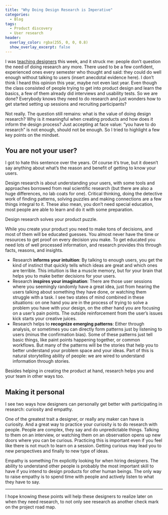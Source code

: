 ```yaml
---
title: "Why Doing Design Research is Imperative"
categories:
  - Blog
tags:
  - Product discovery
  - User research
header:
  overlay_color: rgba(255, 0, 0, 0.8)
  show_overlay_excerpt: false
---
```


I was [teaching designers](http://momeid.mome.hu/) this week, and it struck me: people don’t question the need of doing research any more. There used to be a few confident, experienced ones every semester who thought and said: they could do well enough without talking to users (insert anecdotal evidence here). I don’t think I heard this opinion this year, maybe not even last year. Even though the class consisted of people trying to get into product design and learn the basics, a few of them already did interviews and usability tests. So we are done? Everybody knows they need to do research and just wonders how to get started setting up sessions and recruiting participants?

Not really. The question still remains: what is the value of doing design research? Why is it meaningful when creating products and how does it inform the design process? Just accepting at face value: “you have to do research” is not enough, should not be enough. So I tried to highlight a few key points on the mindset.

## You are not your user?

I got to hate this sentence over the years. Of course it’s true, but it doesn’t say anything about what’s the reason and benefit of getting to know your users.

Design research is about understanding your users, with some tools and approaches borrowed from real scientific research (but there are also a huge differences, no lab coats for one). Critical thinking, doing the detective work of finding patterns, solving puzzles and making connections are a few things integral to it. These also mean, you don’t need special education, most people are able to learn and do it with some preparation.

Design research solves your product puzzle.

While you create your product you need to make tons of decisions, and most of them will be educated guesses. You almost never have the time or resources to get proof on every decision you make. To get educated you need lots of well processed information, and research provides this through facts, reasons, and insights.

- Research **informs your intuition**: By talking to enough users, you get the kind of instinct that quickly tells which ideas are great and which ones are terrible. This intuition is like a muscle memory, but for your brain that helps you to make better decisions for your users.
- Research **inspires your imagination**: There are those user sessions where you seemingly randomly have a great idea, just from hearing the users talking about something they have done, or watching them struggle with a task. I see two states of mind combined in these situations: on one hand you are in the process of trying to solve a problem you have with your design, on the other hand you are focusing on a user’s pain points. The outside reinforcement from the user’s issues kick starts your creative juices.
- Research helps to **recognize emerging patterns**: Either through analysis, or sometimes you can directly form patterns just by listening to users (minus the confirmation bias). Some of these patterns just tell basic things, like paint points happening together, or common workflows. But many of the patterns will be the stories that help you to better understand your problem space and your ideas. Part of this is natural storytelling ability of people: we are wired to understand information through stories.

Besides helping in creating the product at hand, research helps you and your team in other ways too.

## Making it personal

I see two ways how designers can personally get better with participating in research: curiosity and empathy.

One of the greatest trait a designer, or really any maker can have is curiosity. And a great way to practice your curiosity is to do research with people. People are complex, they say and do unpredictable things. Talking to them on an interview, or watching them on an observation opens up new doors where you can be curious. Practicing this is important even if you feel like there is not much to learn on a session. Getting curious may lead you to new perspectives and finally to new type of ideas.

Empathy is something I’m explicitly looking for when hiring designers. The ability to understand other people is probably the most important skill to have if you intend to design products for other human beings. The only way to raise empathy is to spend time with people and actively listen to what they have to say.

---

I hope knowing these points will help these designers to realize later on when they need research, to not only see research as another check mark on the project road map.
